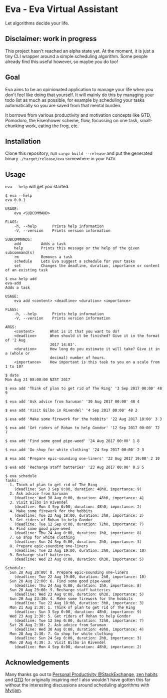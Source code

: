 # Eva - Eva Virtual Assistant

Let algorithms decide your life.


## Disclaimer: work in progress

This project hasn't reached an alpha state yet. At the moment, it is just a tiny
CLI wrapper around a simple scheduling algorithm. Some people already find this
useful however, so maybe you do too!


## Goal

Eva aims to be an opinionated application to manage your life when you don't
feel like doing that yourself. It will mainly do this by managing your todo list
as much as possible, for example by scheduling your tasks automatically so you
are saved from that mental burden.

It borrows from various productivity and motivation concepts like GTD, Pomodoro,
the Eisenhower scheme, flow, focussing on one task, small-chunking work, eating
the frog, etc.



## Installation

Clone this repository, run `cargo build --release` and put the generated binary
`./target/release/eva` somewhere in your `PATH`.


## Usage

`eva --help` will get you started.

```
$ eva --help
eva 0.0.1

USAGE:
    eva <SUBCOMMAND>

FLAGS:
    -h, --help       Prints help information
    -V, --version    Prints version information

SUBCOMMANDS:
    add         Adds a task
    help        Prints this message or the help of the given subcommand(s)
    rm          Removes a task
    schedule    Lets Eva suggest a schedule for your tasks
    set         Changes the deadline, duration, importance or content of an existing task
```

```
$ eva help add
eva-add
Adds a task

USAGE:
    eva add <content> <deadline> <duration> <importance>

FLAGS:
    -h, --help       Prints help information
    -V, --version    Prints version information

ARGS:
    <content>       What is it that you want to do?
    <deadline>      When should it be finished? Give it in the format of '2 Aug
                    2017 14:03'.
    <duration>      How long do you estimate it will take? Give it in a (whole or
                    decimal) number of hours.
    <importance>    How important is this task to you on a scale from 1 to 10?
```

```
$ date
Mon Aug 21 08:00:00 NZST 2017

$ eva add 'Think of plan to get rid of The Ring' '3 Sep 2017 00:00' 48 9

$ eva add 'Ask advice from Saruman' '30 Aug 2017 00:00' 48 4

$ eva add 'Visit Bilbo in Rivendel' '4 Sep 2017 00:00' 48 2

$ eva add 'Make some firework for the hobbits' '22 Aug 2017 18:00' 3 3

$ eva add 'Get riders of Rohan to help Gondor' '12 Sep 2017 00:00' 72 7

$ eva add 'Find some good pipe-weed' '24 Aug 2017 00:00' 1 8

$ eva add 'Go shop for white clothing' '24 Sep 2017 00:00' 2 3

$ eva add 'Prepare epic-sounding one-liners' '22 Aug 2017 19:00' 2 10

$ eva add 'Recharge staff batteries' '23 Aug 2017 00:00' 0.5 5

$ eva schedule
Tasks:
  1. Think of plan to get rid of The Ring
    (deadline: Sun 3 Sep 0:00, duration: 48h0, importance: 9)
  2. Ask advice from Saruman
    (deadline: Wed 30 Aug 0:00, duration: 48h0, importance: 4)
  3. Visit Bilbo in Rivendel
    (deadline: Mon 4 Sep 0:00, duration: 48h0, importance: 2)
  4. Make some firework for the hobbits
    (deadline: Tue 22 Aug 18:00, duration: 3h0, importance: 3)
  5. Get riders of Rohan to help Gondor
    (deadline: Tue 12 Sep 0:00, duration: 72h0, importance: 7)
  6. Find some good pipe-weed
    (deadline: Thu 24 Aug 0:00, duration: 1h0, importance: 8)
  7. Go shop for white clothing
    (deadline: Sun 24 Sep 0:00, duration: 2h0, importance: 3)
  8. Prepare epic-sounding one-liners
    (deadline: Tue 22 Aug 19:00, duration: 2h0, importance: 10)
  9. Recharge staff batteries
    (deadline: Wed 23 Aug 0:00, duration: 0h30, importance: 5)

Schedule:
  Sun 20 Aug 20:00: 8. Prepare epic-sounding one-liners
    (deadline: Tue 22 Aug 19:00, duration: 2h0, importance: 10)
  Sun 20 Aug 22:00: 6. Find some good pipe-weed
    (deadline: Thu 24 Aug 0:00, duration: 1h0, importance: 8)
  Sun 20 Aug 23:00: 9. Recharge staff batteries
    (deadline: Wed 23 Aug 0:00, duration: 0h30, importance: 5)
  Sun 20 Aug 23:30: 4. Make some firework for the hobbits
    (deadline: Tue 22 Aug 18:00, duration: 3h0, importance: 3)
  Mon 21 Aug 2:30: 1. Think of plan to get rid of The Ring
    (deadline: Sun 3 Sep 0:00, duration: 48h0, importance: 9)
  Wed 23 Aug 2:30: 5. Get riders of Rohan to help Gondor
    (deadline: Tue 12 Sep 0:00, duration: 72h0, importance: 7)
  Sat 26 Aug 2:30: 2. Ask advice from Saruman
    (deadline: Wed 30 Aug 0:00, duration: 48h0, importance: 4)
  Mon 28 Aug 2:30: 7. Go shop for white clothing
    (deadline: Sun 24 Sep 0:00, duration: 2h0, importance: 3)
  Mon 28 Aug 4:30: 3. Visit Bilbo in Rivendel
    (deadline: Mon 4 Sep 0:00, duration: 48h0, importance: 2)
```


## Acknowledgements

Many thanks go out to [Personal Productivity
@StackExchange](http://productivity.stackexchange.com), [zen
habits](http://zenhabits.net) and [GTD](http://gettingthingsdone.com) for
originally inspiring me! I also wouldn't have gotten this far without the
interesting discussions around scheduling algorithms with
[Myrjam](https://twitter.com/Myrjamvdv).
